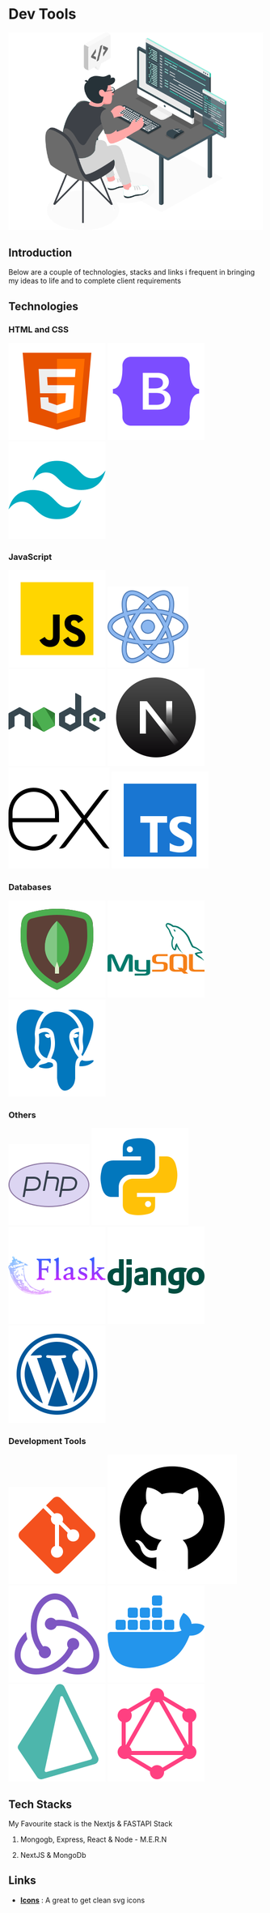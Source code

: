 # Dev Tools

![](./src/assets/dev.png)

## Introduction

Below are a couple of technologies, stacks and links i frequent in bringing my ideas to life and to complete client requirements

## Technologies

### HTML and CSS

![html](./src/assets/tools/html.svg) ![bootstrap](./src/assets/tools/bootstrap.svg) ![tailwindCss](./src/assets/tools/tailwindcss.svg)

### JavaScript

![Javascript](./src/assets/tools/javascript.svg) ![React](./src/assets/tools/react.svg) ![node](./src/assets/tools/nodejs.svg) ![Nextjs](./src/assets/tools/nextjs.svg) ![Express](./src/assets/tools/expressjs.svg) ![Typescript](./src/assets/tools/typescript.svg)

### Databases

![MongoDb](./src/assets/tools/mongodb.svg) ![mysql](./src/assets/tools/mysql.svg) ![postgres](./src/assets/tools/postgres.svg)

### Others

![Php](./src/assets/tools/php.svg) ![Python](./src/assets/tools/python.svg) ![Flask](./src/assets/tools/flask.svg) ![Django](./src/assets/tools/django.svg) ![Wordpress](./src/assets/tools/wordpress.svg)

### Development Tools

![git](./src/assets/tools/git.svg) ![Github](./src/assets/tools/github.svg) ![redux](./src/assets/tools/redux.svg) ![Docker](./src/assets/tools/docker.svg)
![prisma](./src/assets/tools/prisma.svg) ![graphql](./src/assets/tools/graphql.svg)

## Tech Stacks

My Favourite stack is the Nextjs & FASTAPI Stack

1. Mongogb, Express, React & Node - M.E.R.N

2. NextJS & MongoDb

## Links

- **[Icons](https://icons8.com/)** : A great to get clean svg icons
